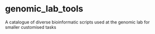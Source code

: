 # genomic_lab_tools
A catalogue of diverse bioinformatic scripts used at the genomic lab for smaller customised tasks
